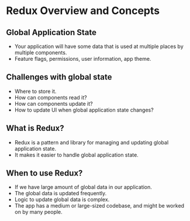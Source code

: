 # Redux Overview and Concepts


## Global Application State 

- Your application will have some data that is used at multiple places by multiple components.
- Feature flags, permissions, user information, app theme.

## Challenges with global state

- Where to store it.
- How can components read it?
- How can components update it?
- How to update UI when global application state changes?


## What is Redux?

- Redux is a pattern and library for managing and updating global application state.
- It makes it easier to handle global application state.


## When to use Redux?

- If we have large amount of global data in our application.
- The global data is updated frequently.
- Logic to update global data is complex.
- The app has a medium or large-sized codebase, and might be worked on by many people.

